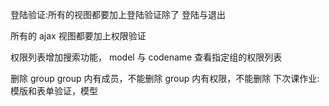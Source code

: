 登陆验证:所有的视图都要加上登陆验证除了 登陆与退出 

所有的 ajax 视图都要加上权限验证

权限列表增加搜索功能， model 与 codename 查看指定组的权限列表

删除 group
group 内有成员，不能删除 group 内有权限，不能删除 下次课作业:模版和表单验证，模型
